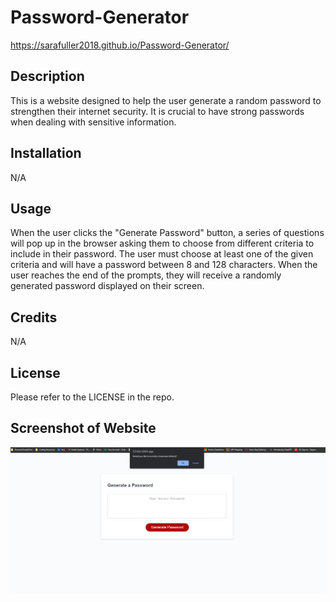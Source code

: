# Password-Generator

https://sarafuller2018.github.io/Password-Generator/ 

## Description

This is a website designed to help the user generate a random password to strengthen their internet security. It is crucial to have strong passwords when dealing with sensitive information. 

## Installation

N/A

## Usage

When the user clicks the "Generate Password" button, a series of questions will pop up in the browser asking them to choose from different criteria to include in their password. The user must choose at least one of the given criteria and will have a password between 8 and 128 characters. When the user reaches the end of the prompts, they will receive a randomly generated password displayed on their screen.  

## Credits

N/A

## License

Please refer to the LICENSE in the repo.

## Screenshot of Website

![Alt text](./Assets/images/Screenshot%20of%20Password%20Generator.png)
